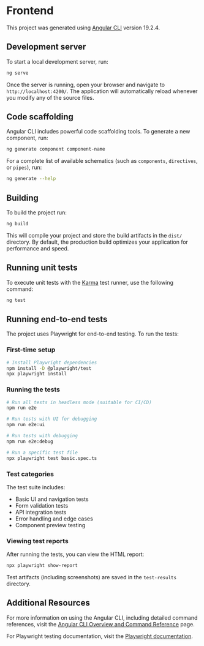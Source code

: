 # Frontend

This project was generated using [Angular CLI](https://github.com/angular/angular-cli) version 19.2.4.

## Development server

To start a local development server, run:

```bash
ng serve
```

Once the server is running, open your browser and navigate to `http://localhost:4200/`. The application will automatically reload whenever you modify any of the source files.

## Code scaffolding

Angular CLI includes powerful code scaffolding tools. To generate a new component, run:

```bash
ng generate component component-name
```

For a complete list of available schematics (such as `components`, `directives`, or `pipes`), run:

```bash
ng generate --help
```

## Building

To build the project run:

```bash
ng build
```

This will compile your project and store the build artifacts in the `dist/` directory. By default, the production build optimizes your application for performance and speed.

## Running unit tests

To execute unit tests with the [Karma](https://karma-runner.github.io) test runner, use the following command:

```bash
ng test
```

## Running end-to-end tests

The project uses Playwright for end-to-end testing. To run the tests:

### First-time setup

```bash
# Install Playwright dependencies
npm install -D @playwright/test
npx playwright install
```

### Running the tests

```bash
# Run all tests in headless mode (suitable for CI/CD)
npm run e2e

# Run tests with UI for debugging
npm run e2e:ui

# Run tests with debugging
npm run e2e:debug

# Run a specific test file
npx playwright test basic.spec.ts
```

### Test categories

The test suite includes:
- Basic UI and navigation tests
- Form validation tests
- API integration tests
- Error handling and edge cases
- Component preview testing

### Viewing test reports

After running the tests, you can view the HTML report:

```bash
npx playwright show-report
```

Test artifacts (including screenshots) are saved in the `test-results` directory.

## Additional Resources

For more information on using the Angular CLI, including detailed command references, visit the [Angular CLI Overview and Command Reference](https://angular.dev/tools/cli) page.

For Playwright testing documentation, visit the [Playwright documentation](https://playwright.dev/docs/intro).
